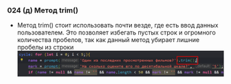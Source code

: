 ### **024 (д) Метод trim()**

- Метод trim() стоит использовать почти везде, где есть ввод данных пользователем. Это позволяет избегать пустых строк и огромного количества пробелов, так как данный метод убирает лишние пробелы из строки
![](_png/Pasted%20image%2020220908195423.png)